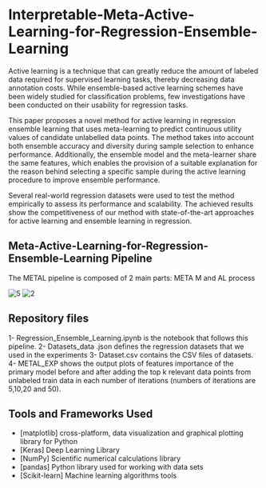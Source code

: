 # Interpretable-Meta-Active-Learning-for-Regression-Ensemble-Learning
Active learning is a technique that can greatly reduce the amount of labeled data required for supervised learning tasks, thereby decreasing data annotation costs. While ensemble-based active learning schemes have been widely studied for classification problems, few investigations have been conducted on their usability for regression tasks.

This paper proposes a novel method for active learning in regression ensemble learning that uses meta-learning to predict continuous utility values of candidate unlabelled data points. The method takes into account both ensemble accuracy and diversity during sample selection to enhance performance. Additionally, the ensemble model and the meta-learner share the same features, which enables the provision of a suitable explanation for the reason behind selecting a specific sample during the active learning procedure to improve ensemble performance.

Several real-world regression datasets were used to test the method empirically to assess its performance and scalability. The achieved results show the competitiveness of our method with state-of-the-art approaches for active learning and ensemble learning in regression.
## Meta-Active-Learning-for-Regression-Ensemble-Learning Pipeline
The METAL pipeline is composed of 2 main parts:
META M and AL process



![5](https://github.com/onssaadallah/Meta-Active-Learning-for-Regression-Ensemble-Learning/assets/44116045/3c7b322d-35a0-4099-84eb-cd4e876ba805)
![2](https://github.com/onssaadallah/Meta-Active-Learning-for-Regression-Ensemble-Learning/assets/44116045/ba9f456e-997e-4258-814b-59fc8fb8e88d)





## Repository files
1- Regression_Ensemble_Learning.ipynb is the notebook that follows this pipeline.
2- Datasets_data .json defines the regression datasets that we used in the experiments
3- Dataset.csv contains the CSV files of datasets.
4- METAL_EXP shows the output plots of features importance of the primary model before and after adding the top k relevant data points from unlabeled train data in each number of iterations (numbers of iterations are 5,10,20 and 50).

## Tools and Frameworks Used
- [matplotlib] cross-platform, data visualization and graphical plotting library for Python
- [Keras] Deep Learning Library
- [NumPy] Scientific numerical calculations library
- [pandas]  Python library used for working with data sets
- [Scikit-learn] Machine learning algorithms tools
